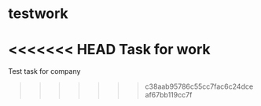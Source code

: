 # testwork
<<<<<<< HEAD
Task for work
=======
Test task for company
>>>>>>> c38aab95786c55cc7fac6c24dceaf67bb119cc7f
